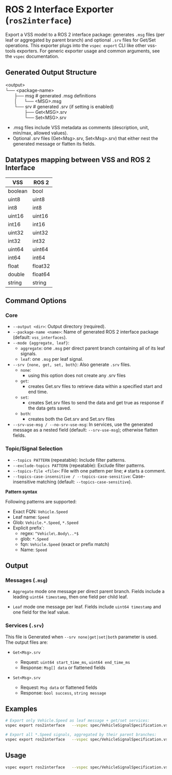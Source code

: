 
# ROS 2 Interface Exporter (`ros2interface`)

Export a VSS model to a ROS 2 interface package: generates `.msg` files (per leaf or aggregated by parent branch) and optional `.srv` files for Get/Set operations. This exporter plugs into the `vspec export` CLI like other vss-tools exporters. For generic exporter usage and common arguments, see the `vspec` documentation.


## Generated Output Structure

\<output><br>
└── \<package-name><br>
&emsp;&emsp;├── msg  # generated .msg definitions<br>
&emsp;&emsp;│ &emsp; └── \<MSG>.msg<br>
&emsp;&emsp;└── srv  # generated .srv (if setting is enabled)<br>
&emsp;&emsp;&emsp;&emsp;        ├── Get\<MSG>.srv<br>
&emsp;&emsp;&emsp;&emsp;        └── Set\<MSG>.srv<br>

- .msg files include VSS metadata as comments (description, unit, min/max, allowed values).
- Optional .srv files (Get\<Msg>.srv, Set\<Msg>.srv) that either nest the generated message or flatten its fields.


## Datatypes mapping between VSS and ROS 2 Interface

| VSS    | ROS 2          |
|--------|----------------|
| boolean| bool           |
| uint8  | uint8          |
| int8   | int8           |
| uint16 | uint16         |
| int16  | int16          |
| uint32 | uint32         |
| int32  | int32          |
| uint64 | uint64         |
| int64  | int64          |
| float  | float32        |
| double | float64        |
| string | string         |


## Command Options

### Core

- `--output <dir>`: Output directory (required).
- `--package-name <name>`: Name of generated ROS 2 interface package (default: `vss_interfaces`).
- `--mode {aggregate, leaf}`:
  - `aggregate`: one `.msg` per direct parent branch containing all of its leaf signals.
  - `leaf`: one `.msg` per leaf signal.
- `--srv {none, get, set, both}`: Also generate `.srv` files.
  - `none`:
    - using this option does not create any .srv files
  - `get`:
    - creates Get<MSG>.srv files to retrieve data within a specified start and end time.
  - `set`:
    - creates Set<MSG>.srv files to send the data and get true as response if the data gets saved.
  - `both`:
    - creates both the Get<MSG>.srv and Set<MSG>.srv files
- `--srv-use-msg / --no-srv-use-msg`: In services, use the generated message as a nested field (default: `--srv-use-msg`); otherwise flatten fields.

### Topic/Signal Selection

- `--topics PATTERN` (repeatable): Include filter patterns.
- `--exclude-topics PATTERN` (repeatable): Exclude filter patterns.
- `--topics-file <file>`: File with one pattern per line; `#` starts a comment.
- `--topics-case-insensitive / --topics-case-sensitive`: Case-insensitive matching (default: `--topics-case-sensitive`).

**Pattern syntax**

Following patterns are supported:

- Exact FQN: `Vehicle.Speed`
- Leaf name: `Speed`
- Glob: `Vehicle.*.Speed`, `*.Speed`
- Explicit prefix`:
  - regex: `^Vehicle\.Body\..*$`
  - glob: `*.Speed`
  - fqn: `Vehicle.Speed` (exact or prefix match)
  - Name: `Speed`

## Output

### Messages (`.msg`)

- `Aggregate` mode
  one message per direct parent branch. Fields include a leading `uint64 timestamp`, then one field per child leaf.

- `Leaf` mode
  one message per leaf. Fields include `uint64 timestamp` and one field for the leaf value.

### Services (`.srv`)

This file is Generated when `--srv none|get|set|both` parameter is used. The output files are:

- `Get<Msg>.srv`
  - Request: `uint64 start_time_ms`, `uint64 end_time_ms`
  - Response: `Msg[] data` or flattened fields

- `Set<Msg>.srv`
  - Request: `Msg data` or flattened fields
  - Response: `bool success`, `string message`

## Examples

```bash
# Export only Vehicle.Speed as leaf message + get/set services:
vspec export ros2interface   --vspec spec/VehicleSignalSpecification.vspec   -I spec   --output ./out   --package-name vss_speed_interfaces   --mode leaf   --srv both --srv-use-msg   --topics Vehicle.Speed

# Export all *.Speed signals, aggregated by their parent branches:
vspec export ros2interface   --vspec spec/VehicleSignalSpecification.vspec   -I spec   --output ./out   --package-name vss_speed_agg   --mode aggregate   --srv get   --topics '*.Speed'
```
## Usage

```bash
vspec export ros2interface   --vspec spec/VehicleSignalSpecification.vspec   -I spec   --output ./out   --package-name vss_interfaces   --mode aggregate|leaf   --srv none|get|set|both   [--srv-use-msg | --no-srv-use-msg]   [--topics PATTERN ...]   [--exclude-topics PATTERN ...]   [--topics-file patterns.txt]   [--topics-case-insensitive]
```
